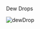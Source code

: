 Dew Drops 



![dewDrop](https://user-images.githubusercontent.com/77884951/180619291-3da0148c-9fae-4653-8bc6-5ba75caa018a.JPG)
